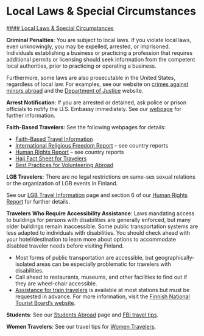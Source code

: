 # Local Laws & Special Circumstances

[#### Local Laws & Special Circumstances](javascript:void(0); "Local Laws & Special Circumstances")

**Criminal Penalties**: You are subject to local laws. If you violate local laws, even unknowingly, you may be expelled, arrested, or imprisoned.  Individuals establishing a business or practicing a profession that requires additional permits or licensing should seek information from the competent local authorities, prior to practicing or operating a business.

Furthermore, some laws are also prosecutable in the United States, regardless of local law. For examples, see our website on [crimes against minors abroad](https://travel.state.gov/content/travel/en/international-travel/emergencies/arrest-detention/crimes-against-minors.html) and the [Department of Justice](http://www.justice.gov/usam/criminal-resource-manual-1617-extraterritorial-criminal-jurisdiction-18-usc-112-878-970-1116) website.

**Arrest Notification**: If you are arrested or detained, ask police or prison officials to notify the U.S. Embassy immediately. See our [webpage](https://travel.state.gov/content/travel/en/international-travel/emergencies/arrest-detention.html) for further information.

**Faith-Based Travelers**: See the following webpages for details:

* [Faith-Based Travel Information](https://travel.state.gov/content/travel/en/international-travel/before-you-go/travelers-with-special-considerations/faith-based-travel.html)
* [International Religious Freedom Report](http://www.state.gov/j/drl/irf/rpt/index.htm) – see country reports
* [Human Rights Report](http://www.state.gov/j/drl/rls/hrrpt/) – see country reports
* [Hajj Fact Sheet for Travelers](https://travel.state.gov/content/travel/en/international-travel/before-you-go/travelers-with-special-considerations/hajj-umrah.html)
* [Best Practices for Volunteering Abroad](https://travel.state.gov/content/travel/en/international-travel/before-you-go/travelers-with-special-considerations/volunteering-abroad.html)

**LGB Travelers**: There are no legal restrictions on same-sex sexual relations or the organization of LGB events in Finland.

See our [LGB Travel Information](https://travel.state.gov/content/travel/en/international-travel/before-you-go/travelers-with-special-considerations/lgbti.html) page and section 6 of our [Human Rights Report](http://www.state.gov/j/drl/rls/hrrpt/) for further details.

**Travelers** **Who Require Accessibility Assistance**: Laws mandating access to buildings for persons with disabilities are generally enforced, but many older buildings remain inaccessible. Some public transportation systems are less adapted to individuals with disabilities. You should check ahead with your hotel/destination to learn more about options to accommodate disabled traveler needs before visiting Finland.

* Most forms of public transportation are accessible, but geographically-isolated areas can be especially problematic for travelers with disabilities.
* Call ahead to restaurants, museums, and other facilities to find out if they are wheel-chair accessible.
* [Assistance for train travelers](https://www.vr.fi/cs/vr/en/frontpage) is available at most stations but must be requested in advance. For more information, visit the [Finnish National Tourist Board’s website](https://www.visitfinland.com/en/).

**Students**: See our [Students Abroad](https://travel.state.gov/content/travel/en/international-travel/before-you-go/travelers-with-special-considerations/students.html) page and [FBI travel tips](https://ucr.fbi.gov/investigate/counterintelligence/student-brochure).

**Women Travelers**: See our travel tips for [Women Travelers](https://travel.state.gov/content/travel/en/international-travel/before-you-go/travelers-with-special-considerations/women-travelers.html).